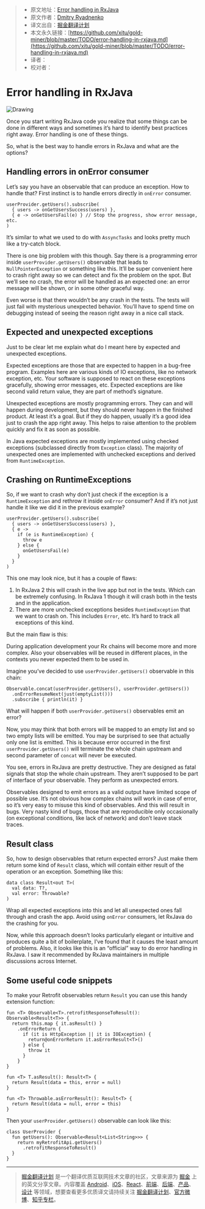 
  > * 原文地址：[Error handling in RxJava](https://rongi.github.io/kotlin-blog/rxjava/rx/2017/08/01/error-handling-in-rxjava.html)
  > * 原文作者：[Dmitry Ryadnenko](https://twitter.com/KotlinBlog)
  > * 译文出自：[掘金翻译计划](https://github.com/xitu/gold-miner)
  > * 本文永久链接：[https://github.com/xitu/gold-miner/blob/master/TODO/error-handling-in-rxjava.md](https://github.com/xitu/gold-miner/blob/master/TODO/error-handling-in-rxjava.md)
  > * 译者：
  > * 校对者：

  # Error handling in RxJava

  ![Drawing](https://rongi.github.io/kotlin-blog/assets/error-handling-in-rxjava-title.jpg)

Once you start writing RxJava code you realize that some things can be done in different ways and sometimes it’s hard to identify best practices right away. Error handling is one of these things.

So, what is the best way to handle errors in RxJava and what are the options?

## Handling errors in onError consumer

Let’s say you have an observable that can produce an exception. How to handle that? First instinct is to handle errors directly in `onError` consumer.

    userProvider.getUsers().subscribe(
      { users -> onGetUsersSuccess(users) },
      { e -> onGetUsersFail(e) } // Stop the progress, show error message, etc.
    )

It’s similar to what we used to do with `AssyncTasks` and looks pretty much like a try-catch block.

There is one big problem with this though. Say there is a programming error inside `userProvider.getUsers()` observable that leads to `NullPointerException` or something like this. It’ll be super convenient here to crash right away so we can detect and fix the problem on the spot. But we’ll see no crash, the error will be handled as an expected one: an error message will be shown, or in some other graceful way.

Even worse is that there wouldn’t be any crash in the tests. The tests will just fail with mysterious unexpected behavior. You’ll have to spend time on debugging instead of seeing the reason right away in a nice call stack.

## Expected and unexpected exceptions

Just to be clear let me explain what do I meant here by expected and unexpected exceptions.

Expected exceptions are those that are expected to happen in a bug-free program. Examples here are various kinds of IO exceptions, like no network exception, etc. Your software is supposed to react on these exceptions gracefully, showing error messages, etc. Expected exceptions are like second valid return value, they are part of method’s signature.

Unexpected exceptions are mostly programming errors. They can and will happen during development, but they should never happen in the finished product. At least it’s a goal. But if they do happen, usually it’s a good idea just to crash the app right away. This helps to raise attention to the problem quickly and fix it as soon as possible.

In Java expected exceptions are mostly implemented using checked exceptions (subclassed directly from `Exception` class). The majority of unexpected ones are implemented with unchecked exceptions and derived from `RuntimeException`.

## Crashing on RuntimeExceptions

So, if we want to crash why don’t just check if the exception is a `RuntimeException` and rethrow it inside `onError` consumer? And if it’s not just handle it like we did it in the previous example?

    userProvider.getUsers().subscribe(
      { users -> onGetUsersSuccess(users) },
      { e ->
        if (e is RuntimeException) {
          throw e
        } else {
          onGetUsersFail(e)
        }
      }
    )

This one may look nice, but it has a couple of flaws:

1. In RxJava 2 this will crash in the live app but not in the tests. Which can be extremely confusing. In RxJava 1 though it will crash both in the tests and in the application.
2. There are more unchecked exceptions besides `RuntimeException` that we want to crash on. This includes `Error`, etc. It’s hard to track all exceptions of this kind.

But the main flaw is this:

During application development your Rx chains will become more and more complex. Also your observables will be reused in different places, in the contexts you never expected them to be used in.

Imagine you’ve decided to use `userProvider.getUsers()` observable in this chain:

    Observable.concat(userProvider.getUsers(), userProvider.getUsers())
      .onErrorResumeNext(just(emptyList()))
      .subscribe { println(it) }

What will happen if both `userProvider.getUsers()` observables emit an error?

Now, you may think that both errors will be mapped to an empty list and so two empty lists will be emitted. You may be surprised to see that actually only one list is emitted. This is because error occurred in the first `userProvider.getUsers()` will terminate the whole chain upstream and second parameter of `concat` will never be executed.

You see, errors in RxJava are pretty destructive. They are designed as fatal signals that stop the whole chain upstream. They aren’t supposed to be part of interface of your observable. They perform as unexpected errors.

Observables designed to emit errors as a valid output have limited scope of possible use. It’s not obvious how complex chains will work in case of error, so it’s very easy to misuse this kind of observables. And this will result in bugs. Very nasty kind of bugs, those that are reproducible only occasionally (on exceptional conditions, like lack of network) and don’t leave stack traces.

## Result class

So, how to design observables that return expected errors? Just make them return some kind of `Result` class, which will contain either result of the operation or an exception. Something like this:

    data class Result<out T>(
      val data: T?,
      val error: Throwable?
    )

Wrap all expected exceptions into this and let all unexpected ones fall through and crash the app. Avoid using `onError` consumers, let RxJava do the crashing for you.

Now, while this approach doesn’t looks particularly elegant or intuitive and produces quite a bit of boilerplate, I’ve found that it causes the least amount of problems. Also, it looks like this is an “official” way to do error handling in RxJava. I saw it recommended by RxJava maintainers in multiple discussions across Internet.

## Some useful code snippets

To make your Retrofit observables return `Result` you can use this handy extension function:

    fun <T> Observable<T>.retrofitResponseToResult(): Observable<Result<T>> {
      return this.map { it.asResult() }
        .onErrorReturn {
          if (it is HttpException || it is IOException) {
            return@onErrorReturn it.asErrorResult<T>()
          } else {
            throw it
          }
        }
    }

    fun <T> T.asResult(): Result<T> {
      return Result(data = this, error = null)
    }

    fun <T> Throwable.asErrorResult(): Result<T> {
      return Result(data = null, error = this)
    }

Then your `userProvider.getUsers()` observable can look like this:

    class UserProvider {
      fun getUsers(): Observable<Result<List<String>>> {
        return myRetrofitApi.getUsers()
          .retrofitResponseToResult()
      }
    }


  ---

  > [掘金翻译计划](https://github.com/xitu/gold-miner) 是一个翻译优质互联网技术文章的社区，文章来源为 [掘金](https://juejin.im) 上的英文分享文章。内容覆盖 [Android](https://github.com/xitu/gold-miner#android)、[iOS](https://github.com/xitu/gold-miner#ios)、[React](https://github.com/xitu/gold-miner#react)、[前端](https://github.com/xitu/gold-miner#前端)、[后端](https://github.com/xitu/gold-miner#后端)、[产品](https://github.com/xitu/gold-miner#产品)、[设计](https://github.com/xitu/gold-miner#设计) 等领域，想要查看更多优质译文请持续关注 [掘金翻译计划](https://github.com/xitu/gold-miner)、[官方微博](http://weibo.com/juejinfanyi)、[知乎专栏](https://zhuanlan.zhihu.com/juejinfanyi)。
  